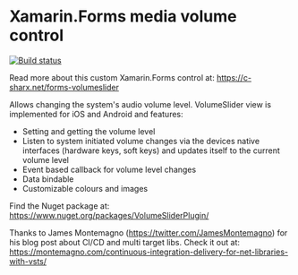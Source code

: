 # Xamarin.Forms media volume control

[![Build status](https://dev.azure.com/c-sharx-net/Xamarin.Forms%20Volume%20Slider/_apis/build/status/Xamarin.Forms%20Volume%20Slider-CI)](https://dev.azure.com/c-sharx-net/Xamarin.Forms%20Volume%20Slider/_build/latest?definitionId=-1)

Read more about this custom Xamarin.Forms control at: https://c-sharx.net/forms-volumeslider

Allows changing the system's audio volume level.
VolumeSlider view is implemented for iOS and Android and features:

* Setting and getting the volume level
* Listen to system initiated volume changes via the devices native interfaces (hardware keys, soft keys) and updates itself to the current volume level
* Event based callback for volume level changes
* Data bindable
* Customizable colours and images

Find the Nuget package at: https://www.nuget.org/packages/VolumeSliderPlugin/

Thanks to James Montemagno (https://twitter.com/JamesMontemagno) for his blog post about CI/CD and multi target libs. Check it out at: https://montemagno.com/continuous-integration-delivery-for-net-libraries-with-vsts/
